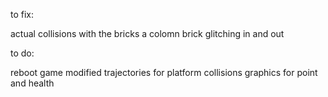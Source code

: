 to fix:

actual collisions with the bricks
a colomn brick glitching in and out

to do:

reboot game
modified trajectories for platform collisions
graphics for point and health

